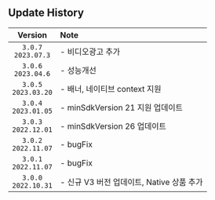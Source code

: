 ## Update History

|          Version           | Note                          
|:--------------------------:|:------------------------------|
| `3.0.7` <br/> `2023.07.3`  | - 비디오광고 추가                    | 
| `3.0.6` <br/> `2023.04.6`  | - 성능개선                        | 
| `3.0.5` <br/> `2023.03.20` | - 배너, 네이티브 context 지원         | 
| `3.0.4` <br/> `2023.01.05` | - minSdkVersion 21 지원 업데이트    | 
| `3.0.3` <br/> `2022.12.01` | - minSdkVersion 26 업데이트       | 
| `3.0.2` <br/> `2022.11.07` | - bugFix                      | 
| `3.0.1` <br/> `2022.11.07` | - bugFix                      | 
| `3.0.0` <br/> `2022.10.31` | - 신규 V3 버전 업데이트, Native 상품 추가 | 
